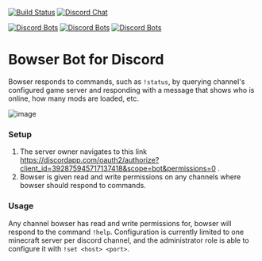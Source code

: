 [![Build Status](https://img.shields.io/travis/kevinkjt2000/bowser/master.svg?label=Travis-CI)](https://travis-ci.org/kevinkjt2000/bowser?branch=master)
[![Discord Chat](https://img.shields.io/discord/339549920338116611.svg)](https://discord.gg/dXe38sa)

[![Discord Bots](https://discordbots.org/api/widget/status/392875945717137418.svg)](https://discordbots.org/bot/392875945717137418)
[![Discord Bots](https://discordbots.org/api/widget/upvotes/392875945717137418.svg)](https://discordbots.org/bot/392875945717137418)
[![Discord Bots](https://discordbots.org/api/widget/lib/392875945717137418.svg)](https://discordbots.org/bot/392875945717137418)
# Bowser Bot for Discord
Bowser responds to commands, such as `!status`, by querying channel's configured game server and responding with a message that shows who is online, how many mods are loaded, etc.

![image](https://user-images.githubusercontent.com/4098674/44004785-1e47ca14-9e2e-11e8-87da-58574c06ab6f.png)

### Setup
1. The server owner navigates to this link https://discordapp.com/oauth2/authorize?client_id=392875945717137418&scope=bot&permissions=0 .
2. Bowser is given read and write permissions on any channels where bowser should respond to commands.

### Usage
Any channel bowser has read and write permissions for, bowser will respond to the command `!help`.  Configuration is currently limited to one minecraft server per discord channel, and the administrator role is able to configure it with `!set <host> <port>`.
